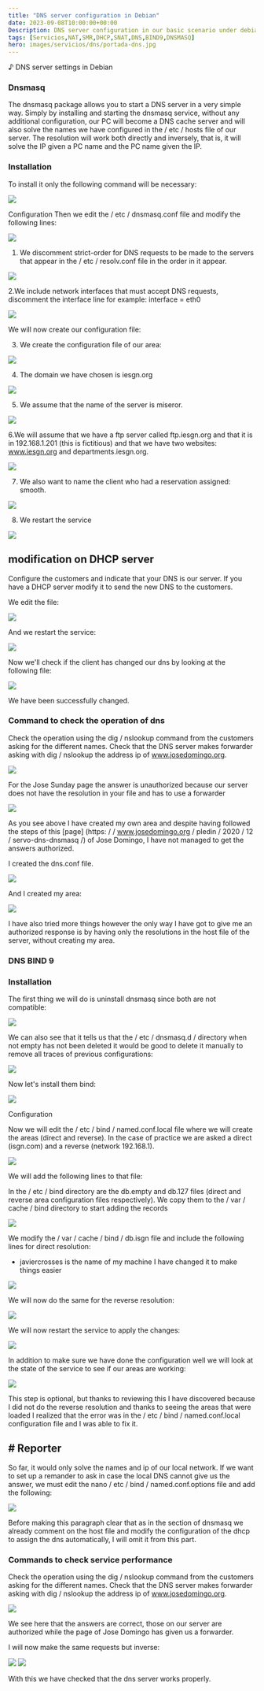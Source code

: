 ```yaml
---
title: "DNS server configuration in Debian"
date: 2023-09-08T10:00:00+00:00
Description: DNS server configuration in our basic scenario under debian 10
tags: [Servicios,NAT,SMR,DHCP,SNAT,DNS,BIND9,DNSMASQ]
hero: images/servicios/dns/portada-dns.jpg
---
```



♪ DNS server settings in Debian
### Dnsmasq
The dnsmasq package allows you to start a DNS server in a very simple way. Simply by installing and starting the dnsmasq service, without any additional configuration, our PC will become a DNS cache server and will also solve the names we have configured in the / etc / hosts file of our server. The resolution will work both directly and inversely, that is, it will solve the IP given a PC name and the PC name given the IP.

### Installation
To install it only the following command will be necessary:

![](../img/Aspose.Words.5fca9cc1-3c81-4853-a5ed-a70b0122341b.048.png)

Configuration
Then we edit the / etc / dnsmasq.conf file and modify the following lines:

![](../img/Aspose.Words.5fca9cc1-3c81-4853-a5ed-a70b0122341b.049.png)

1. We discomment strict-order for DNS requests to be made to the servers that appear in the / etc / resolv.conf file in the order in it appear.

![](../img/Aspose.Words.5fca9cc1-3c81-4853-a5ed-a70b0122341b.050.png)

2.We include network interfaces that must accept DNS requests, discomment the interface line for example: interface = eth0

![](../img/Aspose.Words.5fca9cc1-3c81-4853-a5ed-a70b0122341b.051.png)

We will now create our configuration file:

3. We create the configuration file of our area:

![](../img/Aspose.Words.5fca9cc1-3c81-4853-a5ed-a70b0122341b.052.png)

4. The domain we have chosen is iesgn.org

![](../img/Aspose.Words.5fca9cc1-3c81-4853-a5ed-a70b0122341b.053.png)

5. We assume that the name of the server is miseror.

![](../img/Aspose.Words.5fca9cc1-3c81-4853-a5ed-a70b0122341b.054.png)

6.We will assume that we have a ftp server called ftp.iesgn.org and that it is in 192.168.1.201 (this is fictitious) and that we have two websites: www.iesgn.org and departments.iesgn.org.

![](../img/Aspose.Words.5fca9cc1-3c81-4853-a5ed-a70b0122341b.055.png)

7. We also want to name the client who had a reservation assigned: smooth.

![](../img/Aspose.Words.5fca9cc1-3c81-4853-a5ed-a70b0122341b.056.png)

8. We restart the service

![](../img/Aspose.Words.5fca9cc1-3c81-4853-a5ed-a70b0122341b.057.png)



## modification on DHCP server
Configure the customers and indicate that your DNS is our server. If you have a DHCP server modify it to send the new DNS to the customers.

We edit the file:

![](../img/Aspose.Words.5fca9cc1-3c81-4853-a5ed-a70b0122341b.058.png)

And we restart the service:

![](../img/Aspose.Words.5fca9cc1-3c81-4853-a5ed-a70b0122341b.059.png)

Now we'll check if the client has changed our dns by looking at the following file:

![](../img/Aspose.Words.5fca9cc1-3c81-4853-a5ed-a70b0122341b.060.png)

We have been successfully changed.

### Command to check the operation of dns
Check the operation using the dig / nslookup command from the customers asking for the different names. Check that the DNS server makes forwarder asking with dig / nslookup the address ip of www.josedomingo.org.

![](../img/Aspose.Words.5fca9cc1-3c81-4853-a5ed-a70b0122341b.061.png)

For the Jose Sunday page the answer is unauthorized because our server does not have the resolution in your file and has to use a forwarder

![](../img/Aspose.Words.5fca9cc1-3c81-4853-a5ed-a70b0122341b.062.png)



As you see above I have created my own area and despite having followed the steps of this [page] (https: / / www.josedomingo.org / pledin / 2020 / 12 / servo-dns-dnsmasq /) of Jose Domingo, I have not managed to get the answers authorized.

I created the dns.conf file.

![](../img/Aspose.Words.5fca9cc1-3c81-4853-a5ed-a70b0122341b.063.png)

And I created my area:

![](../img/Aspose.Words.5fca9cc1-3c81-4853-a5ed-a70b0122341b.064.png)

I have also tried more things however the only way I have got to give me an authorized response is by having only the resolutions in the host file of the server, without creating my area.




### DNS BIND 9
### Installation

The first thing we will do is uninstall dnsmasq since both are not compatible:

![](../img/Aspose.Words.5fca9cc1-3c81-4853-a5ed-a70b0122341b.065.png)

We can also see that it tells us that the / etc / dnsmasq.d / directory when not empty has not been deleted it would be good to delete it manually to remove all traces of previous configurations:

![](../img/Aspose.Words.5fca9cc1-3c81-4853-a5ed-a70b0122341b.066.png)


Now let's install them bind:

![](../img/Aspose.Words.5fca9cc1-3c81-4853-a5ed-a70b0122341b.067.png)

Configuration

Now we will edit the / etc / bind / named.conf.local file where we will create the areas (direct and reverse). In the case of practice we are asked a direct (isgn.com) and a reverse (network 192.168.1).

![](../img/Aspose.Words.5fca9cc1-3c81-4853-a5ed-a70b0122341b.068.png)

We will add the following lines to that file:

In the / etc / bind directory are the db.empty and db.127 files (direct and reverse area configuration files respectively). We copy them to the / var / cache / bind directory to start adding the records

![](../img/Aspose.Words.5fca9cc1-3c81-4853-a5ed-a70b0122341b.069.png)

We modify the / var / cache / bind / db.isgn file and include the following lines for direct resolution:

* javiercrosses is the name of my machine I have changed it to make things easier

![](../img/Aspose.Words.5fca9cc1-3c81-4853-a5ed-a70b0122341b.070.png)

We will now do the same for the reverse resolution:

![](../img/Aspose.Words.5fca9cc1-3c81-4853-a5ed-a70b0122341b.071.png)

We will now restart the service to apply the changes:

![](../img/Aspose.Words.5fca9cc1-3c81-4853-a5ed-a70b0122341b.072.png)

In addition to make sure we have done the configuration well we will look at the state of the service to see if our areas are working:

![](../img/Aspose.Words.5fca9cc1-3c81-4853-a5ed-a70b0122341b.073.png)

This step is optional, but thanks to reviewing this I have discovered because I did not do the reverse resolution and thanks to seeing the areas that were loaded I realized that the error was in the / etc / bind / named.conf.local configuration file and I was able to fix it.

## # Reporter
So far, it would only solve the names and ip of our local network. If we want to set up a remander to ask in case the local DNS cannot give us the answer, we must edit the nano / etc / bind / named.conf.options file and add the following:

![](../img/Aspose.Words.5fca9cc1-3c81-4853-a5ed-a70b0122341b.074.png)

Before making this paragraph clear that as in the section of dnsmasq we already comment on the host file and modify the configuration of the dhcp to assign the dns automatically, I will omit it from this part.


### Commands to check service performance
Check the operation using the dig / nslookup command from the customers asking for the different names. Check that the DNS server makes forwarder asking with dig / nslookup the address ip of www.josedomingo.org.

![](../img/Aspose.Words.5fca9cc1-3c81-4853-a5ed-a70b0122341b.075.png)

We see here that the answers are correct, those on our server are authorized while the page of Jose Domingo has given us a forwarder.

I will now make the same requests but inverse:

![](../img/Aspose.Words.5fca9cc1-3c81-4853-a5ed-a70b0122341b.076.png)
![](../img/Aspose.Words.5fca9cc1-3c81-4853-a5ed-a70b0122341b.077.png)

With this we have checked that the dns server works properly.



